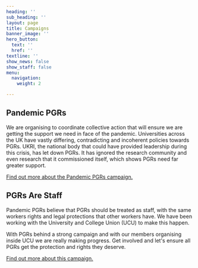 ```yaml
---
heading: ''
sub_heading: ''
layout: page
title: Campaigns
banner_image: ''
hero_button:
  text: ''
  href: ''
textline: ''
show_news: false
show_staff: false
menu:
  navigation:
    weight: 2

---
```

## Pandemic PGRs

We are organising to coordinate collective action that will ensure we are getting the support we need in face of the pandemic. Universities across the UK have vastly differing, contradicting and incoherent policies towards PGRs. UKRI, the national body that could have provided leadership during this crisis, has let down PGRs. It has ignored the research community and even research that it commissioned itself, which shows PGRs need far greater support.

[Find out more about the Pandemic PGRs campaign.](/pandemic-pgrs-campaign)

## PGRs Are Staff

Pandemic PGRs believe that PGRs should be treated as staff, with the same workers rights and legal protections that other workers have. We have been working with the University and College Union (UCU) to make this happen.

With PGRs behind a strong campaign and with our members organising inside UCU we are really making progress. Get involved and let's ensure all PGRs get the protection and rights they deserve.

[Find out more about this campaign.](/pgrs-are-staff)